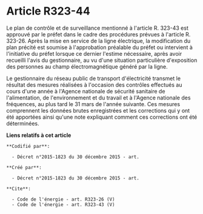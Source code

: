 # Article R323-44

Le plan de contrôle et de surveillance mentionné à l'article R. 323-43 est approuvé par le préfet dans le cadre des
procédures prévues à l'article R. 323-26. Après la mise en service de la ligne électrique, la modification du plan précité
est soumise à l'approbation préalable du préfet ou intervient à l'initiative du préfet lorsque ce dernier l'estime
nécessaire, après avoir recueilli l'avis du gestionnaire, au vu d'une situation particulière d'exposition des personnes au
champ électromagnétique généré par la ligne.

Le gestionnaire du réseau public de transport d'électricité transmet le résultat des mesures réalisées à l'occasion des
contrôles effectués au cours d'une année à l'Agence nationale de sécurité sanitaire de l'alimentation, de l'environnement et
du travail et à l'Agence nationale des fréquences, au plus tard le 31 mars de l'année suivante. Ces mesures comprennent les
données brutes enregistrées et les corrections qui y ont été apportées ainsi qu'une note expliquant comment ces corrections
ont été déterminées.

**Liens relatifs à cet article**

	**Codifié par**:

	  - Décret n°2015-1823 du 30 décembre 2015 - art.

	**Créé par**:

	  - Décret n°2015-1823 du 30 décembre 2015 - art.

	**Cite**:

	  - Code de l'énergie - art. R323-26 (V)
	  - Code de l'énergie - art. R323-43 (V)
